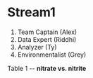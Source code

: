 # Stream1

1. Team Captain (Alex)
2. Data Expert (Riddhi)
3. Analyzer (Ty)
4. Environmentalist (Grey)

Table 1 -- **nitrate vs. nitrite**
